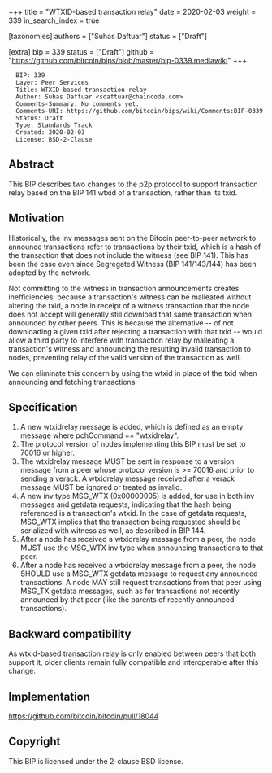 +++
title = "WTXID-based transaction relay"
date = 2020-02-03
weight = 339
in_search_index = true

[taxonomies]
authors = ["Suhas Daftuar"]
status = ["Draft"]

[extra]
bip = 339
status = ["Draft"]
github = "https://github.com/bitcoin/bips/blob/master/bip-0339.mediawiki"
+++

``` 
  BIP: 339
  Layer: Peer Services
  Title: WTXID-based transaction relay
  Author: Suhas Daftuar <sdaftuar@chaincode.com>
  Comments-Summary: No comments yet.
  Comments-URI: https://github.com/bitcoin/bips/wiki/Comments:BIP-0339
  Status: Draft
  Type: Standards Track
  Created: 2020-02-03
  License: BSD-2-Clause
```

## Abstract

This BIP describes two changes to the p2p protocol to support
transaction relay based on the BIP 141 wtxid of a transaction, rather
than its txid.

## Motivation

Historically, the inv messages sent on the Bitcoin peer-to-peer network
to announce transactions refer to transactions by their txid, which is a
hash of the transaction that does not include the witness (see BIP 141).
This has been the case even since Segregated Witness (BIP 141/143/144)
has been adopted by the network.

Not committing to the witness in transaction announcements creates
inefficiencies: because a transaction's witness can be malleated without
altering the txid, a node in receipt of a witness transaction that the
node does not accept will generally still download that same transaction
when announced by other peers. This is because the alternative -- of not
downloading a given txid after rejecting a transaction with that txid --
would allow a third party to interfere with transaction relay by
malleating a transaction's witness and announcing the resulting invalid
transaction to nodes, preventing relay of the valid version of the
transaction as well.

We can eliminate this concern by using the wtxid in place of the txid
when announcing and fetching transactions.

## Specification

1.  A new wtxidrelay message is added, which is defined as an empty
    message where pchCommand == "wtxidrelay".
2.  The protocol version of nodes implementing this BIP must be set to
    70016 or higher.
3.  The wtxidrelay message MUST be sent in response to a version message
    from a peer whose protocol version is \>= 70016 and prior to sending
    a verack. A wtxidrelay message received after a verack message MUST
    be ignored or treated as invalid.
4.  A new inv type MSG\_WTX (0x00000005) is added, for use in both inv
    messages and getdata requests, indicating that the hash being
    referenced is a transaction's wtxid. In the case of getdata
    requests, MSG\_WTX implies that the transaction being requested
    should be serialized with witness as well, as described in BIP 144.
5.  After a node has received a wtxidrelay message from a peer, the node
    MUST use the MSG\_WTX inv type when announcing transactions to that
    peer.
6.  After a node has received a wtxidrelay message from a peer, the node
    SHOULD use a MSG\_WTX getdata message to request any announced
    transactions. A node MAY still request transactions from that peer
    using MSG\_TX getdata messages, such as for transactions not
    recently announced by that peer (like the parents of recently
    announced transactions).

## Backward compatibility

As wtxid-based transaction relay is only enabled between peers that both
support it, older clients remain fully compatible and interoperable
after this change.

## Implementation

<https://github.com/bitcoin/bitcoin/pull/18044>

## Copyright

This BIP is licensed under the 2-clause BSD license.
